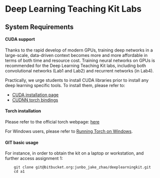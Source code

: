 Deep Learning Teaching Kit Labs
===

## System Requirements

#### CUDA support

Thanks to the rapid develop of modern GPUs, training deep networks in a large-scale, data-driven context becomes more and more affordable in terms of both time and resource cost.
Training neural networks on GPUs is recommended for the Deep Learning Teaching Kit labs, including both convolutional networks (Lab1 and Lab2) and recurrent networks (in Lab4).

Practically, we urge students to install CUDA libraries prior to install any deep learning specific tools.
To install them, please refer to:

- [CUDA installation page](http://docs.nvidia.com/cuda/cuda-installation-guide-linux/#axzz4RK3pacJh)
- [CUDNN torch bindings](https://github.com/soumith/cudnn.torch)

#### Torch installation
    
Please refer to the official torch webpage: [here](http://torch.ch/docs/getting-started.html) 

For Windows users, please refer to [Running Torch on Windows](https://github.com/torch/torch7/wiki/Windows#using-a-virtual-machine).
#### GIT basic usage

For instance, in order to obtain the kit on a laptop or workstation, and further access assignment 1:
```
    git clone git@bitbucket.org:junbo_jake_zhao/deeplearningkit.git
    cd a1
```